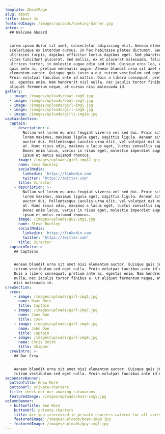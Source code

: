 ```yaml
---
template: AboutPage
slug: about
title: About Us
featuredImage: /images/uploads/booking-banner.jpg
intro: >-
  ## Welcome Aboard


  Lorem ipsum dolor sit amet, consectetur adipiscing elit. Aenean elementum
  scelerisque ex interdum cursus. In hac habitasse platea dictumst. Sed porta
  ultricies turpis, dapibus efficitur lectus dapibus eget. Sed pharetra urna
  vitae tincidunt placerat. Sed mollis, ex et placerat malesuada, felis orci
  ultrices tortor, in molestie augue odio sed nibh. Quisque eros leo, egestas
  quis ante ac, pretium venenatis augue. Aenean blandit urna sit amet nisi
  elementum auctor. Quisque quis justo a dui rutrum vestibulum sed eget nulla.
  Proin volutpat faucibus ante id mattis. Duis a libero consequat, pretium ante
  ac, egestas enim. Nam hendrerit nisl nulla, nec iaculis tortor finibus a. Ut
  aliquet fermentum neque, at cursus nisi malesuada id.
gallery:
  - image: /images/uploads/boat-img9.jpg
  - image: /images/uploads/boat-img7.jpg
  - image: /images/uploads/girl-img5.jpg
  - image: /images/uploads/girl-img9.jpg
  - image: /images/uploads/girls-img10.jpg
captainSection:
  captain:
    - description: >-
        Nullam vel lorem eu urna feugiat viverra vel sed dui. Proin sit amet
        lorem maximus, maximus ligula eget, sagittis ligula. Aenean sit amet
        auctor dui. Pellentesque iaculis urna elit, vel volutpat est malesuada
        at. Nunc risus odio, maximus a lacus eget, luctus convallis sapien.
        Donec enim lacus, varius in risus eget, molestie imperdiet augue. Ut at
        ipsum et metus euismod rhoncus.
      image: /images/uploads/girl-img12.jpg
      name: Jess Buckley
      socialMedia:
        linkedin: 'https://linkedin.com'
        twitter: 'https://twitter.com'
      title: Director
    - description: >-
        Nullam vel lorem eu urna feugiat viverra vel sed dui. Proin sit amet
        lorem maximus, maximus ligula eget, sagittis ligula. Aenean sit amet
        auctor dui. Pellentesque iaculis urna elit, vel volutpat est malesuada
        at. Nunc risus odio, maximus a lacus eget, luctus convallis sapien.
        Donec enim lacus, varius in risus eget, molestie imperdiet augue. Ut at
        ipsum et metus euismod rhoncus.
      image: /images/uploads/guy-img1.jpg
      name: Steve Buckley
      socialMedia:
        linkedin: 'https://linkedin.com'
        twitter: 'https://twitter.com'
      title: Director
  captainIntro: >-
    ## Captains


    Aenean blandit urna sit amet nisi elementum auctor. Quisque quis justo a dui
    rutrum vestibulum sed eget nulla. Proin volutpat faucibus ante id mattis.
    Duis a libero consequat, pretium ante ac, egestas enim. Nam hendrerit nisl
    nulla, nec iaculis tortor finibus a. Ut aliquet fermentum neque, at cursus
    nisi malesuada id.
crewSection:
  crew:
    - image: /images/uploads/girl-img1.jpg
      name: Name Here
      title: Captain
    - image: /images/uploads/girl-img7.jpg
      name: Jane Doe
      title: Cook
    - image: /images/uploads/girl-img4.jpg
      name: John Doe
      title: Captain
    - image: /images/uploads/girl-img8.jpg
      name: Chris Smith
      title: Skipper
  crewIntro: >-
    ## Our Crew


    Aenean blandit urna sit amet nisi elementum auctor. Quisque quis justo a dui
    rutrum vestibulum sed eget nulla. Proin volutpat faucibus ante id mattis.
secondaryBanner:
  buttonTitle: Know More
  buttonUrl: private-charters
  title: check out our amazing catamarans
  featuredImage: /images/uploads/boat-img5.jpg
columnBanner:
  - buttonTitle: See More
    buttonUrl: private-charters
    title: Are you interested in private charters catered for all sorts of occasions?
    featuredImage: /images/uploads/boat-img8.jpg
  - featuredImage: /images/uploads/guy-img1.jpg
---
```


